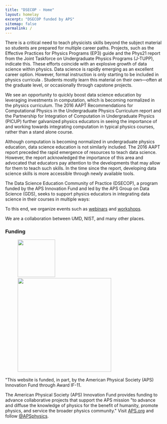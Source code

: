 ```yaml
---
title: "DSECOP - Home"
layout: homelay
excerpt: "DSECOP funded by APS"
sitemap: false
permalink: /
---
```


There is a critical need to teach physicists skills beyond the subject material so students are prepared for multiple career paths. Projects, such as the Effective Practices for Physics Programs (EP3) guide and the Phys21 report from the Joint Taskforce on Undergraduate Physics Programs (J-TUPP), indicate this. These efforts coincide with an explosive growth of data science within physics. Data science is rapidly emerging as an excellent career option. However, formal instruction is only starting to be included in physics curricula . Students mostly learn this material on their own—often at the graduate level, or occasionally through capstone projects.

We see an opportunity to quickly boost data science education by leveraging investments in computation, which is becoming normalized in the physics curriculum. The 2016 AAPT Recommendations for Computational Physics in the Undergraduate Physics Curriculum report and the Partnership for Integration of Computation in Undergraduate Physics (PICUP) further galvanized physics educators in seeing the importance of and working towards integrating computation in typical physics courses, rather than a stand alone course.

Although computation is becoming normalized in undergraduate physics education, data science education is not similarly included. The 2016 AAPT report preceded the rapid emergence of resources to teach data science. However, the report acknowledged the importance of this area and advocated that educators pay attention to the developments that may allow for them to teach such skills. In the time since the report, developing data science skills is more accessible through newly available tools.

The Data Science Education Community of Practice (DSECOP), a program funded by the APS Innovation Fund and led by the APS Group on Data Science (GDS), seeks to support physics educators in integrating data science in their courses in multiple ways:



<!-- <div markdown="0" id="carousel" class="carousel slide" data-ride="carousel" data-interval="4000" data-pause="hover" >
    <ol class="carousel-indicators">
        <li data-target="#carousel" data-slide-to="0" class="active"></li>
        <li data-target="#carousel" data-slide-to="1"></li>
        <li data-target="#carousel" data-slide-to="2"></li>
        <li data-target="#carousel" data-slide-to="3"></li>
        <li data-target="#carousel" data-slide-to="4"></li>
    </ol>

    <div class="carousel-inner" markdown="0">
        <div class="item active">
            <img src="{{ site.url }}{{ site.baseurl }}/images/slider7001400/index.jpg" alt="Slide 1" />
        </div>
        <div class="item">
            <img src="{{ site.url }}{{ site.baseurl }}/images/slider7001400/index1.jpg" alt="Slide 2" />
        </div>
        <div class="item">
            <img src="{{ site.url }}{{ site.baseurl }}/images/slider7001400/index2.jpg" alt="Slide 3" />
        </div>
        <div class="item">
            <img src="{{ site.url }}{{ site.baseurl }}/images/slider7001400/index3.jpg" alt="Slide 4" />
        </div>
    </div>
  <a class="left carousel-control" href="#carousel" role="button" data-slide="prev">
    <span class="glyphicon glyphicon-chevron-left" aria-hidden="true"></span>
    <span class="sr-only">Previous</span>
  </a>
  <a class="right carousel-control" href="#carousel" role="button" data-slide="next">
    <span class="glyphicon glyphicon-chevron-right" aria-hidden="true"></span>
    <span class="sr-only">Next</span>
  </a>
</div> -->

To this end, we organize events such as [webinars](webinars) and [workshops](workshops).

We are a collaboration between UMD, NIST, and many other places.

<h3>Funding</h3>

<figure>
  <img src="{{ site.url }}{{ site.baseurl }}/images/logopic/APSLogo-RGB.png" style="height: 120px">&nbsp;&nbsp;
  <img src="{{ site.url }}{{ site.baseurl }}/images/logopic/IPST.png" style="width: 300px">&nbsp;&nbsp;&nbsp;
  <!-- <img src="{{ site.url }}{{ site.baseurl }}/images/logopic/NIST.png" style="width: 180px"> -->
</figure>

"This website is funded, in part, by the American Physical Society (APS) Innovation Fund through Award IF-11.
 
The American Physical Society (APS) Innovation Fund provides funding to advance collaborative projects that support the APS mission "to advance and diffuse the knowledge of physics for the benefit of humanity, promote physics, and service the broader physics community." Visit <a href="https://APS.org">APS.org</a> and follow <a href="https://twitter.com/APSphysics">@APSphysics</a>.

<figure>
</figure>